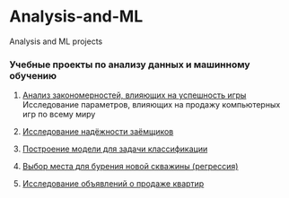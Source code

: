 # Analysis-and-ML
Analysis and ML projects 

### Учебные проекты по анализу данных и машинному обучению

1) [Анализ закономерностей, влияющих на успешность игры](https://github.com/Qehh/Analysis-and-ML/blob/master/EDA/eda.ipynb)  
   Исследование параметров, влияющих на продажу компьютерных игр по всему миру

      
2) [Исследование надёжности заёмщиков](https://github.com/Qehh/Analysis-and-ML/blob/master/Loan_analysis/first_research.ipynb)
   
   
3) [Построение модели для задачи классификации](https://github.com/Qehh/Analysis-and-ML/blob/master/ML_Classification/first_ml_project.ipynb)
   
   
4) [Выбор места для бурения новой скважины (регрессия)](https://github.com/Qehh/Analysis-and-ML/blob/master/ML_Regression/ml_for_business.ipynb)
   
   
5) [Исследование объявлений о продаже квартир](https://github.com/Qehh/Analysis-and-ML/blob/master/Research_Analysis/research_analisys.ipynb)
   


